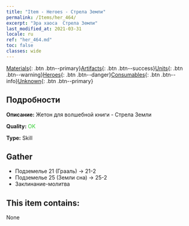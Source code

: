 ```yaml
---
title: "Item - Heroes - Стрела Земли"
permalink: /Items/her_464/
excerpt: "Эра хаоса  Стрела Земли"
last_modified_at: 2021-03-31
locale: ru
ref: "her_464.md"
toc: false
classes: wide
---
```

 [Materials](/ru/Items/){: .btn .btn--primary}[Artifacts](/ru/Items/Artifacts/){: .btn .btn--success}[Units](/ru/Items/Units/){: .btn .btn--warning}[Heroes](/ru/Items/Heroes/){: .btn .btn--danger}[Consumables](/ru/Items/Consumables/){: .btn .btn--info}[Unknown](/ru/Items/Unknown/){: .btn .btn--primary}

## Подробности
 **Описание:** Жетон для волшебной книги - Стрела Земли

 **Quality:** <span style="color: #32CD32">OK</span>

 **Type:** Skill

## Gather

*    Подземелье 21 (Грааль) -> 21-2 
*    Подземелье 25 (Земли сна) -> 25-2 
*    Заклинание-молитва 

## This item contains:

  None

